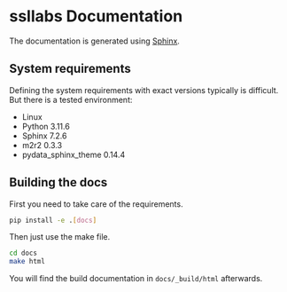 # ssllabs Documentation

The documentation is generated using [Sphinx](https://www.sphinx-doc.org).

## System requirements

Defining the system requirements with exact versions typically is difficult. But there is a tested environment:

* Linux
* Python 3.11.6
* Sphinx 7.2.6
* m2r2 0.3.3
* pydata_sphinx_theme 0.14.4

## Building the docs

First you need to take care of the requirements.

```bash
pip install -e .[docs]
```

Then just use the make file.

```bash
cd docs
make html
```

You will find the build documentation in ```docs/_build/html``` afterwards.
